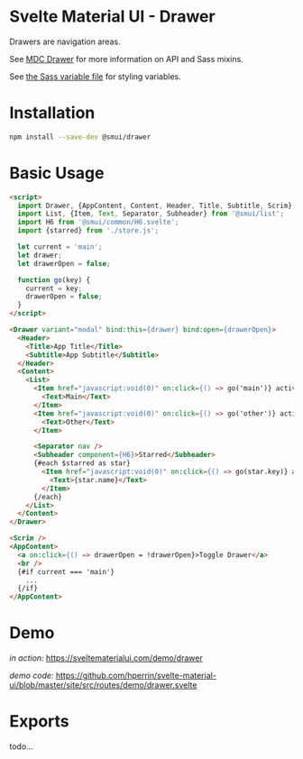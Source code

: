 # Svelte Material UI - Drawer

Drawers are navigation areas.

See [MDC Drawer](https://material.io/develop/web/components/drawers/) for more information on API and Sass mixins.

See [the Sass variable file](https://github.com/material-components/material-components-web/blob/v3.1.1/packages/mdc-drawer/_variables.scss) for styling variables.

# Installation

```sh
npm install --save-dev @smui/drawer
```

# Basic Usage

```html
<script>
  import Drawer, {AppContent, Content, Header, Title, Subtitle, Scrim} from '@smui/drawer';
  import List, {Item, Text, Separator, Subheader} from '@smui/list';
  import H6 from '@smui/common/H6.svelte';
  import {starred} from './store.js';

  let current = 'main';
  let drawer;
  let drawerOpen = false;

  function go(key) {
    current = key;
    drawerOpen = false;
  }
</script>

<Drawer variant="modal" bind:this={drawer} bind:open={drawerOpen}>
  <Header>
    <Title>App Title</Title>
    <Subtitle>App Subtitle</Subtitle>
  </Header>
  <Content>
    <List>
      <Item href="javascript:void(0)" on:click={() => go('main')} activated={current === 'main'}>
        <Text>Main</Text>
      </Item>
      <Item href="javascript:void(0)" on:click={() => go('other')} activated={current === 'other'}>
        <Text>Other</Text>
      </Item>

      <Separator nav />
      <Subheader component={H6}>Starred</Subheader>
      {#each $starred as star}
        <Item href="javascript:void(0)" on:click={() => go(star.key)} activated={current === star.key}>
          <Text>{star.name}</Text>
        </Item>
      {/each}
    </List>
  </Content>
</Drawer>

<Scrim />
<AppContent>
  <a on:click={() => drawerOpen = !drawerOpen}>Toggle Drawer</a>
  <br />
  {#if current === 'main'}
    ...
  {/if}
</AppContent>
```

# Demo

*in action:* https://sveltematerialui.com/demo/drawer

*demo code:* https://github.com/hperrin/svelte-material-ui/blob/master/site/src/routes/demo/drawer.svelte

# Exports

todo...